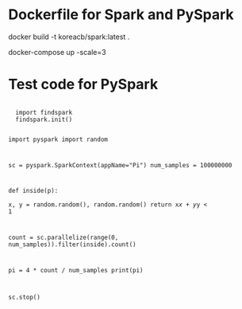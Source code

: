 # Dockerfile for Spark and PySpark

docker build -t koreacb/spark:latest .

docker-compose up -scale=3

# Test code for PySpark

<code>
  import findspark
  findspark.init()
  
  import pyspark
  import random
  
  sc = pyspark.SparkContext(appName="Pi")
  num_samples = 100000000
  
  def inside(p):     
    x, y = random.random(), random.random()
    return x*x + y*y < 1
  
  count = sc.parallelize(range(0, num_samples)).filter(inside).count()
  
  pi = 4 * count / num_samples
  print(pi)
  
  sc.stop()
</code>
